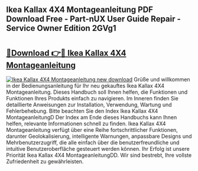 ## Ikea Kallax 4X4 Montageanleitung PDF Download Free - Part-nUX User Guide Repair - Service Owner Edition 2GVg1

# <h2><a href="http://df7cc1l.blite.top/?on=Ikea+Kallax+4X4+Montageanleitung">🔗Download 👉🔴 Ikea Kallax 4X4 Montageanleitung</a></h2>

[![Ikea Kallax 4X4 Montageanleitung new download](https://i.imgur.com/lujVjoI.png)](http://df7cc1l.blite.top/?on=Ikea+Kallax+4X4+Montageanleitung)
Grüße und willkommen in der Bedienungsanleitung für Ihr neu gekauftes Ikea Kallax 4X4 Montageanleitung. Dieses Handbuch soll Ihnen helfen, die Funktionen und Funktionen Ihres Produkts einfach zu navigieren. Im Inneren finden Sie detaillierte Anweisungen zur Installation, Verwendung, Wartung und Fehlerbehebung. Bitte beachten Sie den Index Ikea Kallax 4X4 MontageanleitungD Der Index am Ende dieses Handbuchs kann Ihnen helfen, relevante Informationen schnell zu finden. Ikea Kallax 4X4 Montageanleitung verfügt über eine Reihe fortschrittlicher Funktionen, darunter Geolokalisierung, intelligente Warnungen, anpassbare Designs und Mehrbenutzerzugriff, die alle einfach über die benutzerfreundliche und intuitive Benutzeroberfläche gesteuert werden können. Ihr Erfolg ist unsere Priorität Ikea Kallax 4X4 MontageanleitungDD. Wir sind bestrebt, Ihre vollste Zufriedenheit zu gewährleisten.
